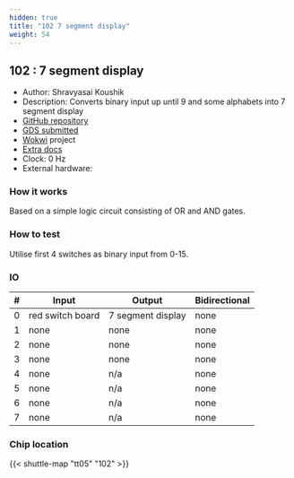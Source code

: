 ```yaml
---
hidden: true
title: "102 7 segment display"
weight: 54
---
```


## 102 : 7 segment display

* Author: Shravyasai Koushik
* Description: Converts binary input up until 9 and some alphabets into 7 segment display
* [GitHub repository](https://github.com/Shrav21/tapeouttest)
* [GDS submitted](https://github.com/Shrav21/tapeouttest/actions/runs/6750388562)
* [Wokwi](https://wokwi.com/projects/380145600224164865) project
* [Extra docs]()
* Clock: 0 Hz
* External hardware: 



### How it works

Based on a simple logic circuit consisting of OR and AND gates.


### How to test

Utilise first 4 switches as binary input from 0-15.


### IO

| # | Input        | Output       | Bidirectional      |
|---|--------------|--------------| -------------------|
| 0 | red switch board  | 7 segment display | none |
| 1 | none  | none | none |
| 2 | none  | none | none |
| 3 | none  | none | none |
| 4 | none  | n/a | none |
| 5 | none  | n/a | none |
| 6 | none  | n/a | none |
| 7 | none  | n/a | none |

### Chip location

{{< shuttle-map "tt05" "102" >}}
